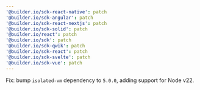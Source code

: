 ```yaml
---
'@builder.io/sdk-react-native': patch
'@builder.io/sdk-angular': patch
'@builder.io/sdk-react-nextjs': patch
'@builder.io/sdk-solid': patch
'@builder.io/react': patch
'@builder.io/sdk': patch
'@builder.io/sdk-qwik': patch
'@builder.io/sdk-react': patch
'@builder.io/sdk-svelte': patch
'@builder.io/sdk-vue': patch
---
```


Fix: bump `isolated-vm` dependency to `5.0.0`, adding support for Node v22.
